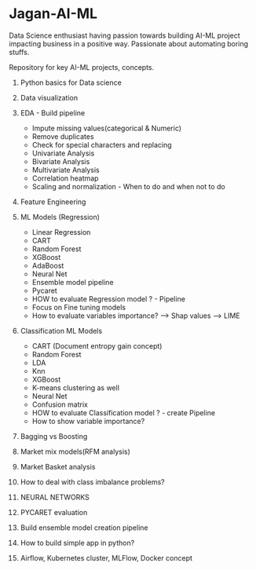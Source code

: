 # Jagan-AI-ML

Data Science enthusiast having passion towards building AI-ML project impacting business in a positive way.
Passionate about automating boring stuffs. 

Repository for key AI-ML projects, concepts. 
1) Python basics for Data science
2) Data visualization
3) EDA - Build pipeline 
    - Impute missing values(categorical & Numeric)
    - Remove duplicates
    - Check for special characters and replacing
    - Univariate Analysis 
    - Bivariate Analysis
    - Multivariate Analysis
    - Correlation heatmap
    - Scaling and normalization - When to do and when not to do 
5) Feature Engineering
6) ML Models (Regression)
    - Linear Regression
    - CART
    - Random Forest
    - XGBoost
    - AdaBoost
    - Neural Net
    - Ensemble model pipeline
    - Pycaret
    - HOW to evaluate Regression model ? - Pipeline
    - Focus on Fine tuning models 
    - How to evaluate variables importance? 
        --> Shap values
        --> LIME
 6) Classification ML Models
    - CART (Document entropy gain concept)
    - Random Forest
    - LDA
    - Knn
    - XGBoost
    - K-means clustering as well
    - Neural Net
    - Confusion matrix
    - HOW to evaluate Classification model ? - create Pipeline
    - How to show variable importance? 

 7) Bagging vs Boosting
 8) Market mix models(RFM analysis) 
 9) Market Basket analysis
 10) How to deal with class imbalance problems?
 11) NEURAL NETWORKS
 12) PYCARET evaluation 
 13) Build ensemble model creation pipeline
 14) How to build simple app in python?
 15) Airflow, Kubernetes cluster, MLFlow, Docker concept
  

